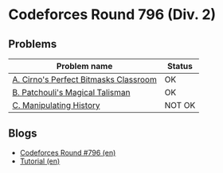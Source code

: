 # Codeforces Round 796 (Div. 2)

## Problems

|Problem name|Status|
|------------|---------|
| [A. Cirno's Perfect Bitmasks Classroom](problems/A._Cirno's_Perfect_Bitmasks_Classroom.md)|OK|
| [B. Patchouli's Magical Talisman](problems/B._Patchouli's_Magical_Talisman.md)|OK|
| [C. Manipulating History](problems/C._Manipulating_History.md)|NOT OK|
## Blogs

- [Codeforces Round #796 (en)](blogs/Codeforces_Round_796_(en).md)
- [Tutorial (en)](blogs/Tutorial_(en).md)
